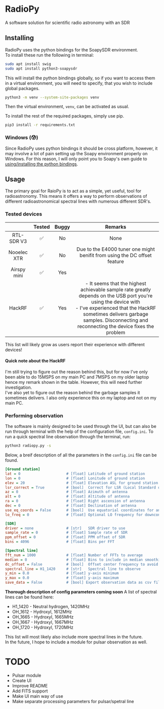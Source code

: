 # RadioPy
A software solution for scientific radio astronomy with an SDR

## Installing
RadioPy uses the python bindings for the SoapySDR environment.<br>
To install these run the following in terminal:
```bash
sudo apt install swig
sudo apt install python3-soapysdr
```

This will install the python bindings globally, so if you want to access them in a virtual environment, you will need to specify, that you wish to include global packages.
```bash
python3 -m venv --system-site-packages venv
```
Then the virtual environment, `venv`, can be activated as usual.<br>

To install the rest of the required packages, simply use pip.
```bash
pip3 install -r requirements.txt
```

### Windows (:cold_sweat:)
Since RadioPy uses python bindings it should be cross platform, however, it may involve a lot of pain setting up the Soapy environment properly on Windows. For this reason, I will only point you to Soapy's own guide to [using/installing the python bindings](https://github.com/pothosware/SoapySDR/wiki/PythonSupport).

## Usage
The primary goal for RaioPy is to act as a simple, yet useful, tool for radioastronomy. This means it offers a way to perform observations of different radioastronomical spectral lines with numerous different SDR's.

### Tested devices
|             |       Tested       | Buggy |                                                                                                                         Remarks                                                                                                                         |
|:-----------:|:------------------:|:-----:|:-------------------------------------------------------------------------------------------------------------------------------------------------------------------------------------------------------------------------------------------------------:|
|  RTL-SDR V3 | :white_check_mark: |   No  |                                                                                                                           None                                                                                                                          |
| Nooelec XTR | :white_check_mark: |   No  |                                                                                        Due to the E4000 tuner one might benifit from using the DC offset feature                                                                                        |
| Airspy mini | :white_check_mark: |  Yes  |                                                                                                                                                                                                                                                         |
|    HackRF   | :white_check_mark: |  Yes  | - It seems that the highest achievable sample rate greatly depends on the USB port you're using the device with <br> - I've experienced that the HackRF sometimes delivers garbage samples. Disconnecting and reconnecting the device fixes the problem |


This list will likely grow as users report their experience with different devices!<br>
#### Quick note about the HackRF
I'm still trying to figure out the reason behind this, but for now I've only been able to do 15MSPS on my main PC and 7MSPS on my older laptop hence my remark shown in the table. However, this will need further investigation. <br>
I've also yet to figure out the reason behind the garbage samples it sometimes delivers. I also only experience this on my laptop and not on my main PC.

### Performing observation
The software is mainly designed to be used through the UI, but can also be run through terminal with the help of the configuration file, `config.ini`. To run a quick spectral line observation through the terminal, run:
```bash
python3 radiopy.py -s
```

Below, a breif description of all the parameters in the `config.ini` file can be found.
```ini
[Ground station]
lat = 0                     # [float] Latitude of ground station
lon = 0                     # [float] Lonitude of ground station
elev = 20                   # [float] Elevation ASL for ground station in meters
lsr_correct = True          # [bool]  Correct for LSR (Local Standard of Rest)
az = 0                      # [float] Azimuth of antenna
alt = 0                     # [float] Altitude of antenna
ra = 0                      # [float] Right ascension of antenna
dec = 0                     # [float] Declination of antenna
use_eq_coords = False       # [bool]  Use equatorial coordinates for antenna
lo_freq = 0                 # [float] Optional LO frequency for downconverters

[SDR]   
driver = none               # [str]   SDR driver to use
sample_rate = 0             # [float] Sample rate of SDR
ppm_offset = 0              # [float] PPM offset of SDR
bins = 4096                 # [float] Bins per FFT

[Spectral line] 
fft_num = 1000              # [float] Number of FFTs to average
median = 0                  # [float] Bins to include in median smoothing
dc_offset = False           # [bool]  Offset center frequency to avoid DC spike overlap
spectral_line = H1_1420     # [str]   Spectral line to observe
y_min = 0.0                 # [float] y-axis minimum
y_max = 0.0                 # [float] y-axis maximum
save_data = False           # [bool] Export observation data as csv file
```
**Thorough description of config parameters coming soon**
A list of spectral lines can be found here:
* H1_1420 - Neutral hydrogen, 1420MHz
* OH_1612 - Hydroxyl, 1612MHz
* OH_1665 - Hydroxyl, 1665MHz
* OH_1667 - Hydroxyl, 1667MHz
* OH_1720 - Hydroxyl, 1720MHz

This list will most likely also include more spectral lines in the future. <br>
In the future, I hope to include a module for pulsar observation as well.

# TODO
* Pulsar module
* Create UI
* Improve README
* Add FITS support
* Make UI main way of use
* Make separate processing parameters for pulsar/spetral line
